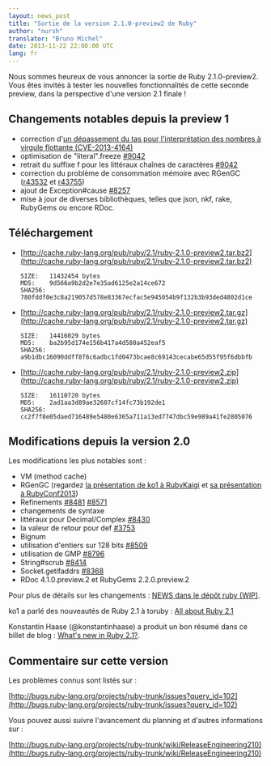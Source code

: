 ```yaml
---
layout: news_post
title: "Sortie de la version 2.1.0-preview2 de Ruby"
author: "nursh"
translator: "Bruno Michel"
date: 2013-11-22 22:00:00 UTC
lang: fr
---
```


Nous sommes heureux de vous annoncer la sortie de Ruby 2.1.0-preview2.
Vous êtes invités à tester les nouvelles fonctionnalités de cette seconde
preview, dans la perspective d'une version 2.1 finale !

## Changements notables depuis la preview 1

* correction d'[un dépassement du tas pour l'interprétation des nombres à virgule flottante (CVE-2013-4164)](https://www.ruby-lang.org/fr/news/2013/11/22/heap-overflow-in-floating-point-parsing-cve-2013-4164/)
* optimisation de "literal".freeze [#9042](https://bugs.ruby-lang.org/issues/9042)
* retrait du suffixe f pour les littéraux chaînes de caractères [#9042](https://bugs.ruby-lang.org/issues/9042)
* correction du problème de consommation mémoire avec RGenGC ([r43532](http://svn.ruby-lang.org/cgi-bin/viewvc.cgi?view=rev&revision=43532) et [r43755](http://svn.ruby-lang.org/cgi-bin/viewvc.cgi?view=rev&revision=43755))
* ajout de Exception#cause [#8257](https://bugs.ruby-lang.org/issues/8257)
* mise à jour de diverses bibliothèques, telles que json, nkf, rake, RubyGems ou encore RDoc.

## Téléchargement

* [http://cache.ruby-lang.org/pub/ruby/2.1/ruby-2.1.0-preview2.tar.bz2](http://cache.ruby-lang.org/pub/ruby/2.1/ruby-2.1.0-preview2.tar.bz2)

      SIZE:   11432454 bytes
      MD5:    9d566a9b2d2e7e35ad6125e2a14ce672
      SHA256: 780fddf0e3c8a219057d578e83367ecfac5e945054b9f132b3b93ded4802d1ce

* [http://cache.ruby-lang.org/pub/ruby/2.1/ruby-2.1.0-preview2.tar.gz](http://cache.ruby-lang.org/pub/ruby/2.1/ruby-2.1.0-preview2.tar.gz)

      SIZE:   14416029 bytes
      MD5:    ba2b95d174e156b417a4d580a452eaf5
      SHA256: a9b1dbc16090ddff8f6c6adbc1fd0473bcae8c69143cecabe65d55f95f6dbbfb

* [http://cache.ruby-lang.org/pub/ruby/2.1/ruby-2.1.0-preview2.zip](http://cache.ruby-lang.org/pub/ruby/2.1/ruby-2.1.0-preview2.zip)

      SIZE:   16110720 bytes
      MD5:    2ad1aa3d89ae32607cf14fc73b192de1
      SHA256: cc2f7f8e05daed716489e5480e6365a711a13ed7747dbc59e989a41fe2805076

## Modifications depuis la version 2.0

Les modifications les plus notables sont :

* VM (method cache)
* RGenGC (regardez [la présentation de ko1 à RubyKaigi](http://rubykaigi.org/2013/talk/S73) et [sa présentation à RubyConf2013](http://www.atdot.net/~ko1/activities/rubyconf2013-ko1_pub.pdf))
* Refinements [#8481](https://bugs.ruby-lang.org/issues/8481) [#8571](https://bugs.ruby-lang.org/issues/8571)
* changements de syntaxe
 * littéraux pour Decimal/Complex [#8430](https://bugs.ruby-lang.org/issues/8430)
 * la valeur de retour pour def [#3753](https://bugs.ruby-lang.org/issues/3753)
* Bignum
 * utilisation d'entiers sur 128 bits [#8509](https://bugs.ruby-lang.org/issues/8509)
 * utilisation de GMP [#8796](https://bugs.ruby-lang.org/issues/8796)
* String#scrub [#8414](https://bugs.ruby-lang.org/issues/8414)
* Socket.getifaddrs [#8368](https://bugs.ruby-lang.org/issues/8368)
* RDoc 4.1.0.preview.2 et RubyGems 2.2.0.preview.2

Pour plus de détails sur les changements :
[NEWS dans le dépôt ruby (WIP)](https://github.com/ruby/ruby/blob/v2_1_0_preview2/NEWS).

ko1 a parlé des nouveautés de Ruby 2.1 à toruby : [All about Ruby 2.1](http://www.atdot.net/~ko1/activities/toruby05-ko1.pdf)

Konstantin Haase (@konstantinhaase) a produit un bon résumé dans ce billet de blog : [What's new in Ruby 2.1?](http://rkh.im/ruby-2.1).

## Commentaire sur cette version

Les problèmes connus sont listés sur :

[http://bugs.ruby-lang.org/projects/ruby-trunk/issues?query_id=102](http://bugs.ruby-lang.org/projects/ruby-trunk/issues?query_id=102)

Vous pouvez aussi suivre l'avancement du planning et d'autres informations sur :

[http://bugs.ruby-lang.org/projects/ruby-trunk/wiki/ReleaseEngineering210](http://bugs.ruby-lang.org/projects/ruby-trunk/wiki/ReleaseEngineering210)
